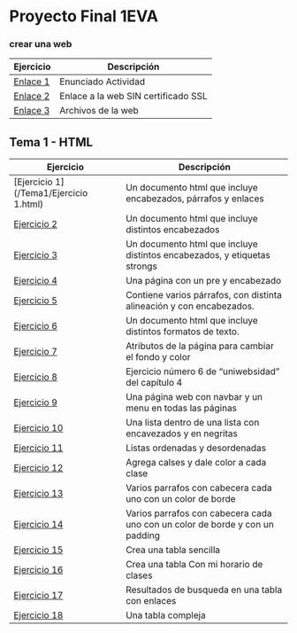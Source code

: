 # Proyecto Final 1EVA
### crear una web
Ejercicio  | Descripción
-----------|--------------
[Enlace 1](http://docs.google.com/document/d/18Ru8RTDNnfByqD1XmgBmsbB0heMsepe_rTok2kAbi34/edit?usp=sharing_blank)  | Enunciado Actividad
<a href="http://paginaweb.kesug.com/index-en.html" target="_blank">Enlace 2</a> | Enlace a la web SIN certificado SSL
[Enlace 3](/Tema1/PaginaWeb) | Archivos de la web



## Tema 1 - HTML

Ejercicio  | Descripción
-----------|--------------
 [Ejercicio 1](/Tema1/Ejercicio 1.html)         | Un documento html que incluye encabezados, párrafos y enlaces
 [Ejercicio 2](/Tema1/Ejercicio2.html)         | Un documento html que incluye distintos encabezados
 [Ejercicio 3](/Tema1/Ejercicio3.html)         | Un documento html que incluye distintos encabezados, y etiquetas strongs
 [Ejercicio 4](/Tema1/Ejercicio4.html)         | Una página con un pre y encabezado
 [Ejercicio 5](/Tema1/Ejercicio5.html)         | Contiene varios párrafos, con distinta alineación y con encabezados.
 [Ejercicio 6](/Tema1/Ejercicio6.html)         | Un documento html que incluye distintos formatos de texto.
 [Ejercicio 7](/Tema1/Ejercicio7.html)         | Atributos de la página para cambiar el fondo y color
 [Ejercicio 8](/Tema1/act8)         | Ejercicio número 6 de “uniwebsidad” del capítulo 4 
 [Ejercicio 9](/Tema1/act9)         | Una página web con navbar y un menu en todas las páginas
 [Ejercicio 10](/Tema1/Ejercicio10.html)         | Una lista dentro de una lista con encavezados y en negritas
 [Ejercicio 11](/Tema1/Ejercicio11.html)         | Listas ordenadas y desordenadas
 [Ejercicio 12](/Tema1/Ejercicio12.html)         | Agrega calses y dale color a cada clase
 [Ejercicio 13](/Tema1/Ejercicio13.html)         | Varios parrafos con cabecera cada uno con un color de borde
 [Ejercicio 14](/Tema1/Ejercicio14.html)         | Varios parrafos con cabecera cada uno con un color de borde y con un padding
 [Ejercicio 15](/Tema1/Ejercicio15.html)         | Crea una tabla sencilla
 [Ejercicio 16](/Tema1/Ejercicio16.html)         | Crea una tabla Con mi horario de clases
 [Ejercicio 17](/Tema1/act17)         | Resultados de busqueda en una tabla con enlaces
 [Ejercicio 18](/Tema1/act18)         | Una tabla compleja
